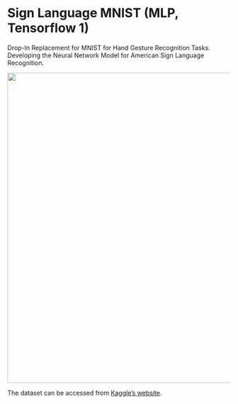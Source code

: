 # Sign Language MNIST (MLP, Tensorflow 1) 
Drop-In Replacement for MNIST for Hand Gesture Recognition Tasks.
Developing the Neural Network Model for American Sign Language Recognition.

<img src="https://user-images.githubusercontent.com/82322980/141560796-f86d84c4-49f7-4a3d-9673-93c5781955ba.png" width="700"/>

The dataset can be accessed from [Kaggle’s website](https://www.kaggle.com/datamunge/sign-language-mnist). 

